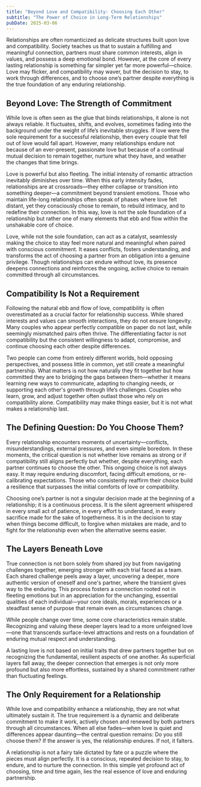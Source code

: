 ```yaml
---
title: "Beyond Love and Compatibility: Choosing Each Other"
subtitle: "The Power of Choice in Long-Term Relationships"
pubDate: 2025-03-06
---
```


Relationships are often romanticized as delicate structures built upon love and compatibility. Society teaches us that to sustain a fulfilling and meaningful connection, partners must share common interests, align in values, and possess a deep emotional bond. However, at the core of every lasting relationship is something far simpler yet far more powerful—choice. Love may flicker, and compatibility may waver, but the decision to stay, to work through differences, and to choose one’s partner despite everything is the true foundation of any enduring relationship.

## Beyond Love: The Strength of Commitment

While love is often seen as the glue that binds relationships, it alone is not always reliable. It fluctuates, shifts, and evolves, sometimes fading into the background under the weight of life’s inevitable struggles. If love were the sole requirement for a successful relationship, then every couple that fell out of love would fall apart. However, many relationships endure not because of an ever-present, passionate love but because of a continual mutual decision to remain together, nurture what they have, and weather the changes that time brings.

Love is powerful but also fleeting. The initial intensity of romantic attraction inevitably diminishes over time. When this early intensity fades, relationships are at crossroads—they either collapse or transition into something deeper—a commitment beyond transient emotions. Those who maintain life-long relationships often speak of phases where love felt distant, yet they consciously chose to remain, to rebuild intimacy, and to redefine their connection. In this way, love is not the sole foundation of a relationship but rather one of many elements that ebb and flow within the unshakable core of choice.

Love, while not the sole foundation, can act as a catalyst, seamlessly making the choice to stay feel more natural and meaningful when paired with conscious commitment. It eases conflicts, fosters understanding, and transforms the act of choosing a partner from an obligation into a genuine privilege. Though relationships can endure without love, its presence deepens connections and reinforces the ongoing, active choice to remain committed through all circumstances.

## Compatibility Is Not a Requirement

Following the natural ebb and flow of love, compatibility is often overestimated as a crucial factor for relationship success. While shared interests and values can smooth interactions, they do not ensure longevity. Many couples who appear perfectly compatible on paper do not last, while seemingly mismatched pairs often thrive. The differentiating factor is not compatibility but the consistent willingness to adapt, compromise, and continue choosing each other despite differences.

Two people can come from entirely different worlds, hold opposing perspectives, and possess little in common, yet still create a meaningful partnership. What matters is not how naturally they fit together but how committed they are to bridging the gaps between them—whether it means learning new ways to communicate, adapting to changing needs, or supporting each other's growth through life’s challenges. Couples who learn, grow, and adjust together often outlast those who rely on compatibility alone. Compatibility may make things easier, but it is not what makes a relationship last.

## The Defining Question: Do You Choose Them?

Every relationship encounters moments of uncertainty—conflicts, misunderstandings, external pressures, and even simple boredom. In these moments, the critical question is not whether love remains as strong or if compatibility still aligns perfectly but whether, despite everything, each partner continues to choose the other. This ongoing choice is not always easy. It may require enduring discomfort, facing difficult emotions, or re-calibrating expectations. Those who consistently reaffirm their choice build a resilience that surpasses the initial comforts of love or compatibility.&#x20;

Choosing one’s partner is not a singular decision made at the beginning of a relationship; it is a continuous process. It is the silent agreement whispered in every small act of patience, in every effort to understand, in every sacrifice made for the sake of togetherness. It is in the decision to stay when things become difficult, to forgive when mistakes are made, and to fight for the relationship even when the alternative seems easier.

## The Layers Beneath Love

True connection is not born solely from shared joy but from navigating challenges together, emerging stronger with each trial faced as a team. Each shared challenge peels away a layer, uncovering a deeper, more authentic version of oneself and one's partner, where the transient gives way to the enduring. This process fosters a connection rooted not in fleeting emotions but in an appreciation for the unchanging, essential qualities of each individual—your core ideals, morals, experiences or a steadfast sense of purpose that remain even as circumstances change.

While people change over time, some core characteristics remain stable. Recognizing and valuing these deeper layers lead to a more unfeigned love—one that transcends surface-level attractions and rests on a foundation of enduring mutual respect and understanding.

A lasting love is not based on initial traits that drew partners together but on recognizing the fundamental, resilient aspects of one another. As superficial layers fall away, the deeper connection that emerges is not only more profound but also more effortless, sustained by a shared commitment rather than fluctuating feelings.

## The Only Requirement for a Relationship

While love and compatibility enhance a relationship, they are not what ultimately sustain it. The true requirement is a dynamic and deliberate commitment to make it work, actively chosen and renewed by both partners through all circumstances. When all else fades—when love is quiet and differences appear daunting—the central question remains: Do you still choose them? If the answer is yes, the relationship endures. If not, it falters.

A relationship is not a fairy tale dictated by fate or a puzzle where the pieces must align perfectly. It is a conscious, repeated decision to stay, to endure, and to nurture the connection. In this simple yet profound act of choosing, time and time again, lies the real essence of love and enduring partnership.
